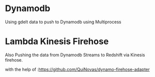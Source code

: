 # Dynamodb
Using gdelt data to push to Dynamodb using Multiprocess

# Lambda Kinesis Firehose

Also Pushing the data from Dynamodb Streams to Redshift via Kinesis firehose.

with the help of :https://github.com/QuiNovas/dynamo-firehose-adapter
